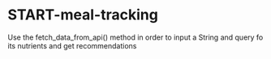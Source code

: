 # START-meal-tracking
Use the fetch_data_from_api() method in order to input a String and query fo its nutrients and get recommendations 